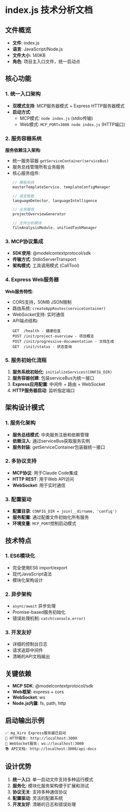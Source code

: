 # index.js 技术分析文档

## 文件概览
- **文件**: index.js
- **语言**: JavaScript/Node.js  
- **文件大小**: 140KB
- **角色**: 项目主入口文件，统一启动点

## 核心功能

### 1. 统一入口架构
- **双模式支持**: MCP服务器模式 + Express HTTP服务器模式
- **启动方式**:
  - MCP模式: `node index.js` (stdio传输)
  - Web模式: `MCP_PORT=3000 node index.js` (HTTP端口)

### 2. 服务容器系统
**服务依赖注入架构**:
- 统一服务容器 `getServiceContainer(serviceBus)`
- 服务总线管理所有业务服务
- 核心服务组件:
  ```js
  // 模板系统
  masterTemplateService, templateConfigManager
  
  // 语言智能
  languageDetector, languageIntelligence
  
  // 业务服务  
  projectOverviewGenerator
  
  // 文件分析模块
  fileAnalysisModule, unifiedTaskManager
  ```

### 3. MCP协议集成
- **SDK使用**: @modelcontextprotocol/sdk
- **传输方式**: StdioServerTransport 
- **架构模式**: 工具调用模式 (CallTool)

### 4. Express Web服务器
**Web服务特性**:
- CORS支持，50MB JSON限制
- 路由系统: `createAppRoutes(serviceContainer)`
- WebSocket支持: 实时通信
- API端点结构:
  ```
  GET  /health - 健康检查
  POST /init/project-overview - 项目概览
  POST /init/progressive-documentation - 文档生成
  GET  /init/status - 状态查询
  ```

### 5. 服务初始化流程
1. **服务系统初始化**: `initializeServices(CONFIG_DIR)`
2. **服务容器创建**: 包装serviceBus为统一接口
3. **Express应用配置**: 中间件 + 路由 + WebSocket
4. **HTTP服务器启动**: 监听指定端口

## 架构设计模式

### 1. 服务化架构
- **服务总线模式**: 中央服务注册和依赖管理
- **依赖注入**: 通过serviceBus获取服务实例
- **服务封装**: getServiceContainer包装器统一接口

### 2. 多协议支持
- **MCP协议**: 用于Claude Code集成
- **HTTP REST**: 用于Web API访问  
- **WebSocket**: 用于实时通信

### 3. 配置驱动
- **配置目录**: `CONFIG_DIR = join(__dirname, 'config')`
- **服务配置**: 通过配置文件初始化所有服务
- **环境变量**: `MCP_PORT`控制启动模式

## 技术特点

### 1. ES6模块化
- 完全使用ES6 import/export
- 现代JavaScript语法
- 模块化架构设计

### 2. 异步架构
- `async/await` 异步处理
- Promise-based服务初始化
- 错误处理机制: `catch(console.error)`

### 3. 开发友好
- 详细的控制台日志
- 请求追踪中间件
- 清晰的API文档输出

## 关键依赖
- **MCP SDK**: @modelcontextprotocol/sdk
- **Web框架**: express + cors
- **WebSocket**: ws
- **Node.js内置**: fs, path, http

## 启动输出示例
```
✅ mg_kiro Express服务器已启动
📡 HTTP服务: http://localhost:3000
🔌 WebSocket服务: ws://localhost:3000
📚 API文档: http://localhost:3000/api-docs
```

## 设计优势
1. **统一入口**: 单一启动文件支持多种运行模式
2. **服务化**: 模块化服务架构便于扩展和测试
3. **协议无关**: 支持多种通信协议
4. **配置驱动**: 灵活的配置系统
5. **开发友好**: 清晰的日志和错误处理